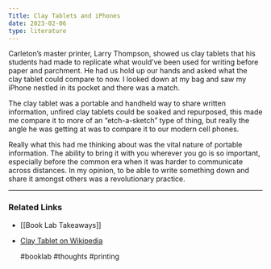 ```yaml
---
Title: Clay Tablets and iPhones
date: 2023-02-06
type: literature
---
```


Carleton’s master printer, Larry Thompson, showed us clay tablets that his students had made to replicate what would’ve been used for writing before paper and parchment. He had us hold up our hands and asked what the clay tablet could compare to now. I looked down at my bag and saw my iPhone nestled in its pocket and there was a match. 

The clay tablet was a portable and handheld way to share written information, unfired clay tablets could be soaked and repurposed, this made me compare it to more of an “etch-a-sketch” type of thing, but really the angle he was getting at was to compare it to our modern cell phones. 

Really what this had me thinking about was the vital nature of portable information. The ability to bring it with you wherever you go is so important, especially before the common era when it was harder to communicate across distances. In my opinion, to be able to write something down and share it amongst others was a revolutionary practice.

---

### Related Links

 - [[Book Lab Takeaways]]
 - [Clay Tablet on Wikipedia](https://en.wikipedia.org/wiki/Clay_tablet)

	#booklab #thoughts #printing 
